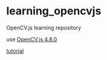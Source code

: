 # learning_opencvjs

OpenCV.js learning repository

use [OpenCV.js 4.8.0](https://github.com/opencv/opencv/releases)

[tutorial](https://docs.opencv.org/4.8.0/d5/d10/tutorial_js_root.html)
